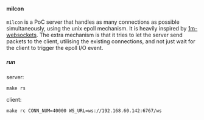 #### milcon

`milcon` is a PoC server that handles as many connections as possible simultaneously, using the unix epoll mechanism.
It is heavily inspired by [1m-websockets](https://github.com/eranyanay/1m-go-websockets/tree/master).
The extra mechanism is that it tries to let the server send packets to the client, utilising the existing connections, and not just wait for the client to trigger the epoll I/O event.

##### run
server:
```
make rs
````

client:
```
make rc CONN_NUM=40000 WS_URL=ws://192.168.60.142:6767/ws
```

